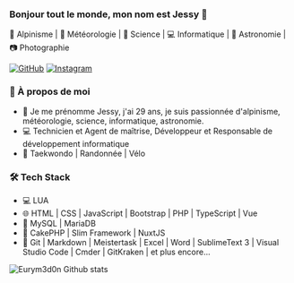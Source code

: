 ### Bonjour tout le monde, mon nom est Jessy 👋

:mount_fuji: Alpinisme | :rainbow: Météorologie | :microscope: Science | :computer: Informatique | :telescope: Astronomie | :camera: Photographie

<p>
	<a href="https://github.com/Eurym3d0n"><img src="https://img.shields.io/github/followers/Eurym3d0n.svg?label=GitHub&style=social" alt="GitHub"></a>
	<a href="https://www.instagram.com/jlelievre995"><img src="https://img.shields.io/badge/Instagram-jlelievre995-blue?logo=instagram&style=flat-square" alt="Instagram"></a>
</p>

<h3>👨 À propos de moi</h3>

- :pencil: Je me prénomme Jessy, j'ai 29 ans, je suis passionnée d'alpinisme, météorologie, science, informatique, astronomie. 
- :computer: Technicien et Agent de maîtrise, Développeur et Responsable de développement informatique
- :muscle: Taekwondo | Randonnée | Vélo

<h3>🛠 Tech Stack</h3>

- :computer: LUA
- :globe_with_meridians: HTML | CSS | JavaScript | Bootstrap | PHP | TypeScript | Vue
- :open_file_folder: MySQL | MariaDB
- :hammer: CakePHP | Slim Framework | NuxtJS
- :wrench: Git | Markdown | Meistertask | Excel | Word | SublimeText 3 | Visual Studio Code | Cmder | GitKraken | et plus encore...


![Eurym3d0n Github stats](https://github-readme-stats.vercel.app/api?username=Eurym3d0n&count_private=true&show_icons=true)
